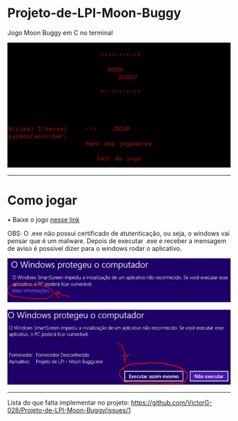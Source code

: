 # Projeto-de-LPI-Moon-Buggy
Jogo Moon Buggy em C no terminal

![Menu do jogo](https://github.com/VictorG-028/Projeto-de-LPI-Moon-Buggy/blob/master/Projeto%20de%20LPI%20-%20Moon%20Buggy/bin/Release/menu.JPG)

---

# Como jogar

• Baixe o jogo [nesse link](https://github.com/VictorG-028/Projeto-de-LPI-Moon-Buggy/raw/master/Projeto%20de%20LPI%20-%20Moon%20Buggy/bin/Release/Projeto%20de%20LPI%20-%20Moon%20Buggy.exe)

OBS: O .exe não possui certificado de atutenticação, ou seja, o windows vai pensar que é um malware. Depois de executar .exe e receber a mensagem de aviso é possivel dizer para o windows rodar o aplicativo.

![Tutorial passo 1](https://github.com/VictorG-028/Projeto-de-LPI-Moon-Buggy/blob/master/Projeto%20de%20LPI%20-%20Moon%20Buggy/bin/Release/Tutorial-passo-1.JPG)

![Tutorial passo 2](https://github.com/VictorG-028/Projeto-de-LPI-Moon-Buggy/blob/master/Projeto%20de%20LPI%20-%20Moon%20Buggy/bin/Release/Tutorial-passo-2.JPG)

---

Lista do que falta implementar no projeto: https://github.com/VictorG-028/Projeto-de-LPI-Moon-Buggy/issues/1
